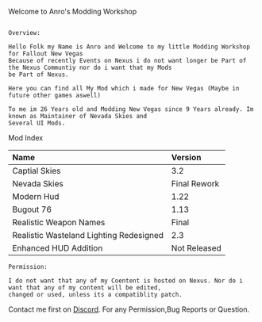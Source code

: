 Welcome to Anro's Modding Workshop


```

Overview:

Hello Folk my Name is Anro and Welcome to my little Modding Workshop for Fallout New Vegas
Because of recently Events on Nexus i do not want longer be Part of the Nexus Communtiy nor do i want that my Mods 
be Part of Nexus.

Here you can find all My Mod which i made for New Vegas (Maybe in future other games aswell)

To me im 26 Years old and Modding New Vegas since 9 Years already. Im known as Maintainer of Nevada Skies and 
Several UI Mods.
```

Mod Index

| Name                                    | Version    |
|:----------------------------------------|:-----------|
| Captial Skies                           |         3.2|
| Nevada Skies                            |Final Rework|
| Modern Hud                              |        1.22|
| Bugout 76                               |        1.13|
| Realistic Weapon Names                  |       Final|
| Realistic Wasteland Lighting Redesigned |         2.3|
| Enhanced HUD Addition                   |Not Released|

```
Permission:

I do not want that any of my Coentent is hosted on Nexus. Nor do i want that any of my content will be edited,
changed or used, unless its a compatiblity patch.
```

Contact me first on [Discord](./https://discord.gg/aNRkm9ezrR). For any Permission,Bug Reports or Question.
